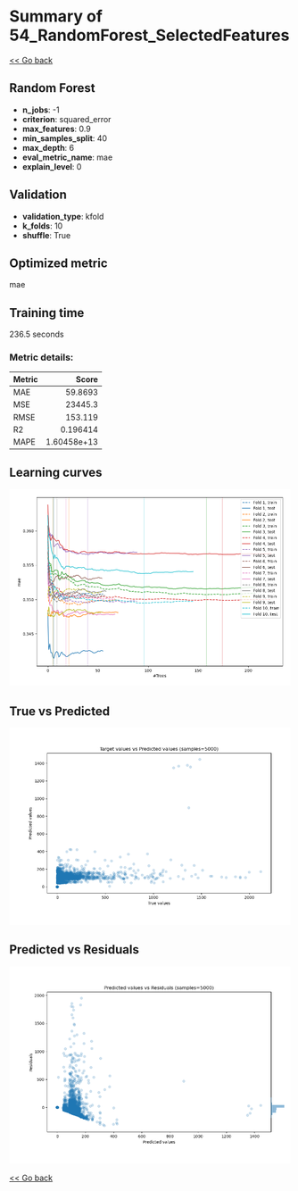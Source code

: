 # Summary of 54_RandomForest_SelectedFeatures

[<< Go back](../README.md)


## Random Forest
- **n_jobs**: -1
- **criterion**: squared_error
- **max_features**: 0.9
- **min_samples_split**: 40
- **max_depth**: 6
- **eval_metric_name**: mae
- **explain_level**: 0

## Validation
 - **validation_type**: kfold
 - **k_folds**: 10
 - **shuffle**: True

## Optimized metric
mae

## Training time

236.5 seconds

### Metric details:
| Metric   |           Score |
|:---------|----------------:|
| MAE      |    59.8693      |
| MSE      | 23445.3         |
| RMSE     |   153.119       |
| R2       |     0.196414    |
| MAPE     |     1.60458e+13 |



## Learning curves
![Learning curves](learning_curves.png)
## True vs Predicted

![True vs Predicted](true_vs_predicted.png)


## Predicted vs Residuals

![Predicted vs Residuals](predicted_vs_residuals.png)



[<< Go back](../README.md)
